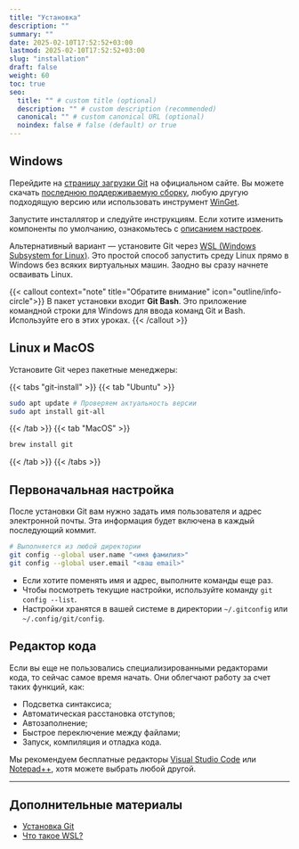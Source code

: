 ```yaml
---
title: "Установка"
description: ""
summary: ""
date: 2025-02-10T17:52:52+03:00
lastmod: 2025-02-10T17:52:52+03:00
slug: "installation"
draft: false
weight: 60
toc: true
seo:
  title: "" # custom title (optional)
  description: "" # custom description (recommended)
  canonical: "" # custom canonical URL (optional)
  noindex: false # false (default) or true
---
```


## Windows

Перейдите на [страницу загрузки Git](https://git-scm.com/downloads/win) на
официальном сайте. Вы можете скачать
[последнюю поддерживаемую сборку](https://github.com/git-for-windows/git/releases/download/v2.47.1.windows.2/Git-2.47.1.2-64-bit.exe),
любую другую подходящую версию или использовать инструмент [WinGet](https://learn.microsoft.com/en-us/windows/package-manager/winget/).

Запустите инсталлятор и следуйте инструкциям. Если хотите изменить компоненты
по умолчанию, ознакомьтесь с
[описанием настроек](https://selectel.ru/blog/tutorials/how-to-install-git-to-windows/#get-install-windows).

Альтернативный вариант — установите Git через
[WSL (Windows Subsystem for Linux)](https://learn.microsoft.com/ru-ru/windows/wsl/install).
Это простой способ запустить среду Linux прямо в Windows без всяких виртуальных машин.
Заодно вы сразу начнете осваивать Linux.

{{< callout context="note" title="Обратите внимание" icon="outline/info-circle">}}
В пакет установки входит **Git Bash**. Это приложение командной строки для Windows для
ввода команд Git и Bash. Используйте его в этих уроках.
{{< /callout >}}

## Linux и MacOS

Установите Git через пакетные менеджеры:

{{< tabs "git-install" >}}
{{< tab "Ubuntu" >}}
```bash
sudo apt update # Проверяем актуальность версии
sudo apt install git-all
```
{{< /tab >}}
{{< tab "MacOS" >}}
```bash
brew install git
```
{{< /tab >}}
{{< /tabs >}}

## Первоначальная настройка

После установки Git вам нужно задать имя пользователя и адрес электронной почты.
Эта информация будет включена в каждый последующий коммит.

```bash
# Выполняется из любой директории
git config --global user.name "<имя фамилия>"
git config --global user.email "<ваш email>"
```

-  Если хотите поменять имя и адрес, выполните команды еще раз.
-  Чтобы посмотреть текущие настройки, используйте команду <nobr>`git config --list`.</nobr>
-  Настройки хранятся в вашей системе в директории `~/.gitconfig` или `~/.config/git/config`.

## Редактор кода

Если вы еще не пользовались специализированными редакторами кода, то
сейчас самое время начать. Они облегчают работу за счет
таких функций, как:

-  Подсветка синтаксиса;
-  Автоматическая расстановка отступов;
-  Автозаполнение;
-  Быстрое переключение между файлами;
-  Запуск, компиляция и отладка кода.

Мы рекомендуем бесплатные редакторы
[Visual Studio Code](https://code.visualstudio.com)
или [Notepad++](https://notepad-plus-plus.org/downloads/),
хотя можете выбрать любой другой.

---

## Дополнительные материалы

-  [Установка Git](https://git-scm.com/book/en/v2/Getting-Started-Installing-Git)
-  [Что такое WSL?](https://learn.microsoft.com/ru-ru/windows/wsl/about)


